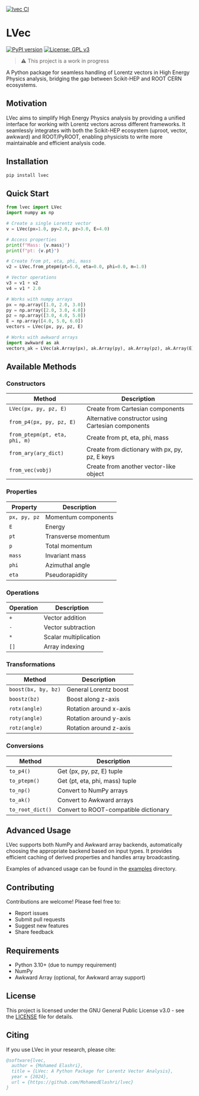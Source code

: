 [![lvec CI](https://github.com/MohamedElashri/lvec/actions/workflows/Build_Package.yml/badge.svg)](https://github.com/MohamedElashri/lvec/actions/workflows/Build_Package.yml)

# LVec

[![PyPI version](https://badge.fury.io/py/lvec.svg)](https://badge.fury.io/py/lvec)
[![License: GPL v3](https://img.shields.io/badge/License-GPLv3-blue.svg)](https://www.gnu.org/licenses/gpl-3.0)

> ⚠️ This project is a work in progress

A Python package for seamless handling of Lorentz vectors in High Energy Physics analysis, bridging the gap between Scikit-HEP and ROOT CERN ecosystems.

## Motivation

LVec aims to simplify High Energy Physics analysis by providing a unified interface for working with Lorentz vectors across different frameworks. It seamlessly integrates with both the Scikit-HEP ecosystem (uproot, vector, awkward) and ROOT/PyROOT, enabling physicists to write more maintainable and efficient analysis code.

## Installation

```bash
pip install lvec
```

## Quick Start

```python
from lvec import LVec
import numpy as np

# Create a single Lorentz vector
v = LVec(px=1.0, py=2.0, pz=3.0, E=4.0)

# Access properties
print(f"Mass: {v.mass}")
print(f"pt: {v.pt}")

# Create from pt, eta, phi, mass
v2 = LVec.from_ptepm(pt=5.0, eta=0.0, phi=0.0, m=1.0)

# Vector operations
v3 = v1 + v2
v4 = v1 * 2.0

# Works with numpy arrays
px = np.array([1.0, 2.0, 3.0])
py = np.array([2.0, 3.0, 4.0])
pz = np.array([3.0, 4.0, 5.0])
E = np.array([4.0, 5.0, 6.0])
vectors = LVec(px, py, pz, E)

# Works with awkward arrays
import awkward as ak
vectors_ak = LVec(ak.Array(px), ak.Array(py), ak.Array(pz), ak.Array(E))
```

## Available Methods

### Constructors

| Method | Description |
|--------|-------------|
| `LVec(px, py, pz, E)` | Create from Cartesian components |
| `from_p4(px, py, pz, E)` | Alternative constructor using Cartesian components |
| `from_ptepm(pt, eta, phi, m)` | Create from pt, eta, phi, mass |
| `from_ary(ary_dict)` | Create from dictionary with px, py, pz, E keys |
| `from_vec(vobj)` | Create from another vector-like object |

### Properties

| Property | Description |
|----------|-------------|
| `px, py, pz` | Momentum components |
| `E` | Energy |
| `pt` | Transverse momentum |
| `p` | Total momentum |
| `mass` | Invariant mass |
| `phi` | Azimuthal angle |
| `eta` | Pseudorapidity |

### Operations

| Operation | Description |
|-----------|-------------|
| `+` | Vector addition |
| `-` | Vector subtraction |
| `*` | Scalar multiplication |
| `[]` | Array indexing |

### Transformations

| Method | Description |
|--------|-------------|
| `boost(bx, by, bz)` | General Lorentz boost |
| `boostz(bz)` | Boost along z-axis |
| `rotx(angle)` | Rotation around x-axis |
| `roty(angle)` | Rotation around y-axis |
| `rotz(angle)` | Rotation around z-axis |

### Conversions

| Method | Description |
|--------|-------------|
| `to_p4()` | Get (px, py, pz, E) tuple |
| `to_ptepm()` | Get (pt, eta, phi, mass) tuple |
| `to_np()` | Convert to NumPy arrays |
| `to_ak()` | Convert to Awkward arrays |
| `to_root_dict()` | Convert to ROOT-compatible dictionary |

## Advanced Usage

LVec supports both NumPy and Awkward array backends, automatically choosing the appropriate backend based on input types. It provides efficient caching of derived properties and handles array broadcasting.

Examples of advanced usage can be found in the [examples](examples/) directory.

## Contributing

Contributions are welcome! Please feel free to:
- Report issues
- Submit pull requests
- Suggest new features
- Share feedback

## Requirements

- Python 3.10+ (due to numpy requirement)
- NumPy
- Awkward Array (optional, for Awkward array support)

## License

This project is licensed under the GNU General Public License v3.0 - see the [LICENSE](LICENSE) file for details.

## Citing

If you use LVec in your research, please cite:

```bibtex
@software{lvec,
  author = {Mohamed Elashri},
  title = {LVec: A Python Package for Lorentz Vector Analysis},
  year = {2024},
  url = {https://github.com/MohamedElashri/lvec}
}
```
